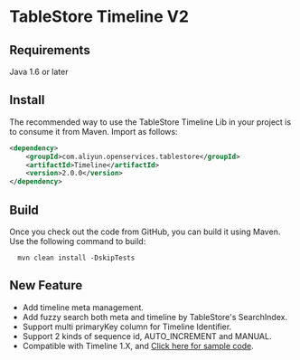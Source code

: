# TableStore Timeline V2


## Requirements
Java 1.6 or later

## Install
The recommended way to use the TableStore Timeline Lib in your project is to consume it from Maven. Import as follows:
```xml
<dependency>
    <groupId>com.aliyun.openservices.tablestore</groupId>
    <artifactId>Timeline</artifactId>
    <version>2.0.0</version>
</dependency>
```

## Build
Once you check out the code from GitHub, you can build it using Maven. Use the following command to build:
```shell
  mvn clean install -DskipTests
```

## New Feature
* Add timeline meta management.
* Add fuzzy search both meta and timeline by TableStore's SearchIndex.
* Support multi primaryKey column for Timeline Identifier.
* Support 2 kinds of sequence id, AUTO_INCREMENT and MANUAL.
* Compatible with Timeline 1.X, and [Click here for sample code](src/test/java/examples/v2/FitForTimelineV1.java).
